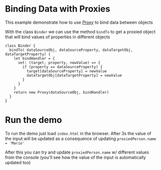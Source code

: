 # Binding Data with Proxies

This example demonstrate how to use [_Proxy_](https://developer.mozilla.org/en-US/docs/Web/JavaScript/Reference/Global_Objects/Proxy) to bind data between objects

With the class `Binder` we can use the method `bindTo` to get a proxied object that will bind values of properties in different objects

```
class Binder {
  bindTo( dataSourceObj, dataSourceProperty, dataTargetObj, dataTargetProperty) {
    let bindHandler = {
      set: (target, property, newValue) => {
        if (property == dataSourceProperty) {
          target[dataSourceProperty] = newValue
          dataTargetObj[dataTargetProperty] = newValue
        }
      }
    }
    return new Proxy(dataSourceObj, bindHandler)
  }
}
```

# Run the demo

To run the demo just load `index.html` in the browser. After 3s the value of the input will be updated as a consequence of updating `proxiedPerson.name = 'Mario'`

After this you can try and update `proxiedPerson.name` w/ different values from the console (you'll see how the value of the input is automatically updated too)